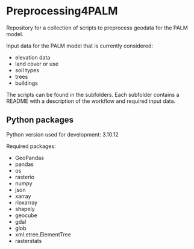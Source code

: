 
# Preprocessing4PALM

Repository for a collection of scripts to preprocess geodata for the PALM model. 

Input data for the PALM model that is currently considered:
* elevation data
* land cover or use
* soil types
* trees
* buildings

The scripts can be found in the subfolders. Each subfolder contains a README with a description of the workflow and required input data.

## Python packages

Python version used for development: 3.10.12

Required packages:
* GeoPandas
* pandas
* os
* rasterio
* numpy
* json
* xarray
* rioxarray
* shapely
* geocube
* gdal
* glob
* xml.etree.ElementTree
* rasterstats

